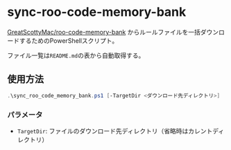 # sync-roo-code-memory-bank

[GreatScottyMac/roo-code-memory-bank](https://github.com/GreatScottyMac/roo-code-memory-bank) からルールファイルを一括ダウンロードするためのPowerShellスクリプト。

ファイル一覧は`README.md`の表から自動取得する。

## 使用方法

```powershell
.\sync_roo_code_memory_bank.ps1 [-TargetDir <ダウンロード先ディレクトリ>]
```

### パラメータ

- `TargetDir`: ファイルのダウンロード先ディレクトリ（省略時はカレントディレクトリ）

